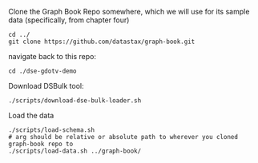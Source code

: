 

Clone the Graph Book Repo somewhere, which we will use for its sample data (specifically, from chapter four)

```
cd ../
git clone https://github.com/datastax/graph-book.git
```


navigate back to this repo:
```
cd ./dse-gdotv-demo
```


Download DSBulk tool:
```
./scripts/download-dse-bulk-loader.sh
```

Load the data
```
./scripts/load-schema.sh
# arg should be relative or absolute path to wherever you cloned graph-book repo to
./scripts/load-data.sh ../graph-book/
```
